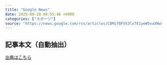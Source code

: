 ```yaml
---
title: "Google News"
date: 2025-09-29 08:55:46 +0900
categories: ["スポーツ"]
source: "https://news.google.com/rss/articles/CBMif0FVX3lxTE1yeW5vaXNwSUJpbWVoeVlzSVBfX08wR2U3dURLa2RHVFlnTjl3MGRKZGpqc2tJSlhqWXctbE8xa3YtejFVWHZoRnFhRV9XTzdtM2YyS1k5OVdIZnVTRzVtMUVXSGVTNzJIMUN6RTR3ODQ5eHpxdTc0WGdiQW5ULXc?oc=5"
---
```


## 記事本文（自動抽出）
<body class="y0K44d EA71Tc" id="readabilityBody"></body>

[出典はこちら](https://news.google.com/rss/articles/CBMif0FVX3lxTE1yeW5vaXNwSUJpbWVoeVlzSVBfX08wR2U3dURLa2RHVFlnTjl3MGRKZGpqc2tJSlhqWXctbE8xa3YtejFVWHZoRnFhRV9XTzdtM2YyS1k5OVdIZnVTRzVtMUVXSGVTNzJIMUN6RTR3ODQ5eHpxdTc0WGdiQW5ULXc?oc=5)
